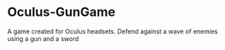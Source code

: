 # Oculus-GunGame
A game created for Oculus headsets. Defend against a wave of enemies using a gun and a sword
